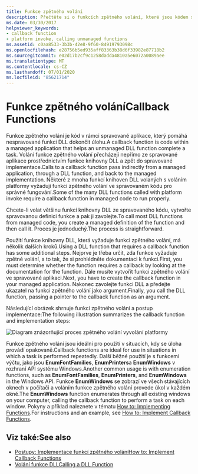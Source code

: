 ```yaml
---
title: Funkce zpětného volání
description: Přečtěte si o funkcích zpětného volání, které jsou kódem se spravovanou aplikací, která pomáhá nespravované funkci DLL dokončit úlohu.
ms.date: 03/30/2017
helpviewer_keywords:
- callback function
- platform invoke, calling unmanaged functions
ms.assetid: c0aa8533-3b3b-42e8-9f60-84919793098c
ms.openlocfilehash: e28756b5ed935aff83363b38d6f33982e87718b2
ms.sourcegitcommit: e02d17b2cf9c1258dadda4810a5e6072a0089aee
ms.translationtype: MT
ms.contentlocale: cs-CZ
ms.lasthandoff: 07/01/2020
ms.locfileid: "85621714"
---
```

# <a name="callback-functions"></a><span data-ttu-id="adf82-103">Funkce zpětného volání</span><span class="sxs-lookup"><span data-stu-id="adf82-103">Callback Functions</span></span>
<span data-ttu-id="adf82-104">Funkce zpětného volání je kód v rámci spravované aplikace, který pomáhá nespravované funkci DLL dokončit úlohu.</span><span class="sxs-lookup"><span data-stu-id="adf82-104">A callback function is code within a managed application that helps an unmanaged DLL function complete a task.</span></span> <span data-ttu-id="adf82-105">Volání funkce zpětného volání přecházejí nepřímo ze spravované aplikace prostřednictvím funkce knihovny DLL a zpět do spravované implementace.</span><span class="sxs-lookup"><span data-stu-id="adf82-105">Calls to a callback function pass indirectly from a managed application, through a DLL function, and back to the managed implementation.</span></span> <span data-ttu-id="adf82-106">Některé z mnoha funkcí knihoven DLL volaných s voláním platformy vyžadují funkci zpětného volání ve spravovaném kódu pro správné fungování.</span><span class="sxs-lookup"><span data-stu-id="adf82-106">Some of the many DLL functions called with platform invoke require a callback function in managed code to run properly.</span></span>  
  
 <span data-ttu-id="adf82-107">Chcete-li volat většinu funkcí knihovny DLL ze spravovaného kódu, vytvořte spravovanou definici funkce a pak ji zavolejte.</span><span class="sxs-lookup"><span data-stu-id="adf82-107">To call most DLL functions from managed code, you create a managed definition of the function and then call it.</span></span> <span data-ttu-id="adf82-108">Proces je jednoduchý.</span><span class="sxs-lookup"><span data-stu-id="adf82-108">The process is straightforward.</span></span>  
  
 <span data-ttu-id="adf82-109">Použití funkce knihovny DLL, která vyžaduje funkci zpětného volání, má několik dalších kroků.</span><span class="sxs-lookup"><span data-stu-id="adf82-109">Using a DLL function that requires a callback function has some additional steps.</span></span> <span data-ttu-id="adf82-110">Nejprve je třeba určit, zda funkce vyžaduje zpětné volání, a to tak, že si prohlédněte dokumentaci k funkci.</span><span class="sxs-lookup"><span data-stu-id="adf82-110">First, you must determine whether the function requires a callback by looking at the documentation for the function.</span></span> <span data-ttu-id="adf82-111">Dále musíte vytvořit funkci zpětného volání ve spravované aplikaci.</span><span class="sxs-lookup"><span data-stu-id="adf82-111">Next, you have to create the callback function in your managed application.</span></span> <span data-ttu-id="adf82-112">Nakonec zavolejte funkci DLL a předejte ukazatel na funkci zpětného volání jako argument.</span><span class="sxs-lookup"><span data-stu-id="adf82-112">Finally, you call the DLL function, passing a pointer to the callback function as an argument.</span></span>

 <span data-ttu-id="adf82-113">Následující obrázek shrnuje funkci zpětného volání a postup implementace:</span><span class="sxs-lookup"><span data-stu-id="adf82-113">The following illustration summarizes the callback function and implementation steps:</span></span>  
  
 ![Diagram znázorňující proces zpětného volání vyvolání platformy](./media/callback-functions/platform-invoke-callback-process.gif)  
  
 <span data-ttu-id="adf82-115">Funkce zpětného volání jsou ideální pro použití v situacích, kdy se úloha provádí opakovaně.</span><span class="sxs-lookup"><span data-stu-id="adf82-115">Callback functions are ideal for use in situations in which a task is performed repeatedly.</span></span> <span data-ttu-id="adf82-116">Další běžné použití je s funkcemi výčtu, jako jsou **EnumFontFamilies**, **EnumPrinters**a **EnumWindows** v rozhraní API systému Windows.</span><span class="sxs-lookup"><span data-stu-id="adf82-116">Another common usage is with enumeration functions, such as **EnumFontFamilies**, **EnumPrinters**, and **EnumWindows** in the Windows API.</span></span> <span data-ttu-id="adf82-117">Funkce **EnumWindows** se zobrazí ve všech stávajících oknech v počítači a voláním funkce zpětného volání provede úkol v každém okně.</span><span class="sxs-lookup"><span data-stu-id="adf82-117">The **EnumWindows** function enumerates through all existing windows on your computer, calling the callback function to perform a task on each window.</span></span> <span data-ttu-id="adf82-118">Pokyny a příklad naleznete v tématu [How to: Implementing Functions](how-to-implement-callback-functions.md).</span><span class="sxs-lookup"><span data-stu-id="adf82-118">For instructions and an example, see [How to: Implement Callback Functions](how-to-implement-callback-functions.md).</span></span>  
  
## <a name="see-also"></a><span data-ttu-id="adf82-119">Viz také:</span><span class="sxs-lookup"><span data-stu-id="adf82-119">See also</span></span>

- [<span data-ttu-id="adf82-120">Postupy: Implementace funkcí zpětného volání</span><span class="sxs-lookup"><span data-stu-id="adf82-120">How to: Implement Callback Functions</span></span>](how-to-implement-callback-functions.md)
- [<span data-ttu-id="adf82-121">Volání funkce DLL</span><span class="sxs-lookup"><span data-stu-id="adf82-121">Calling a DLL Function</span></span>](calling-a-dll-function.md)
